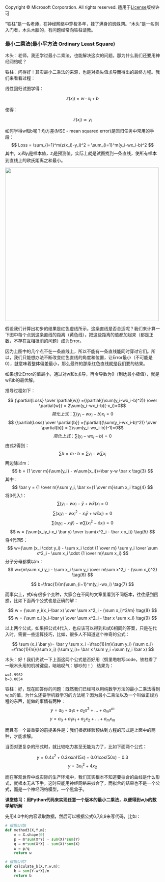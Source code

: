 Copyright © Microsoft Corporation. All rights reserved.
  适用于[License](https://github.com/Microsoft/ai-edu/blob/master/LICENSE.md)版权许可

“铁柱”是一名老师，在神经网络中穿梭多年，挂了满身的蜘蛛网。“木头”是一名刚入门者，木头木脑的，有问题经常向铁柱请教。

### 最小二乘法(最小平方法 Ordinary Least Square)

木头：老师，我还学过最小二乘法，也能解决这次的问题。那为什么我们还要用神经网络呢？

铁柱：问得好！其实最小二乘法的来源，也是对损失值求导而得出的最终方程。我们来看看过程：

线性回归试图学得：

$$z(x_i)=w \cdot x_i+b$$

使得：

$$z(x_i) \simeq y_i$$

如何学得w和b呢？均方差(MSE - mean squared error)是回归任务中常用的手段：
$$
Loss = \sum_{i=1}^m(z(x_i)-y_i)^2 = \sum_{i=1}^m(y_i-wx_i-b)^2
$$
其中，$x_i和y_i$是样本值，$z_i$是预测值。实际上就是试图找到一条直线，使所有样本到直线上的欧氏距离之和最小。

<img src=".\Images\4\mse.png" width="500">  

假设我们计算出初步的结果是红色虚线所示，这条直线是否合适呢？我们来计算一下图中每个点到这条直线的距离（黄色线），把这些距离的值都加起来（都是正数，不存在互相抵消的问题）成为Error。

因为上图中的几个点不在一条直线上，所以不能有一条直线能同时穿过它们。所以，我们只能想办法不断改变红色直线的角度和位置，让Error最小（不可能是0），就意味着整体偏差最小，那么最终的那条红色直线就是我们要的结果。

如果想让Error的值最小，通过对w和b求导，再令导数为0（到达最小极值），就是w和b的最优解。

推导过程如下：

$$
{\partial{Loss} \over \partial{w}} ={\partial{(\sum(y_i-wx_i-b)^2)} \over \partial{w}} = 2\sum(y_i-wx_i-b)(-x_i)=0$$
$$
简化上式：\sum(y_i-wx_i-b)x_i=0 \tag{1}
$$
$$
{\partial{Loss} \over \partial{b}} ={\partial{(\sum(y_i-wx_i-b)^2)} \over \partial{b}} = 2\sum(y_i-wx_i-b)(-1)=0$$
$$
简化上式：\sum(y_i-wx_i-b)=0 \tag{2}
$$
由式2得到：
$$
\sum b = m \cdot b = \sum{y_i} - w\sum{x_i} \tag{假设有m个样本}$$
$$ 
$$
两边除以m：
$$
b = {1 \over m}(\sum{y_i} - w\sum{x_i})=\bar y-w \bar x \tag{3}
$$
其中：
$$
\bar y = {1 \over m}\sum y_i, \bar x={1 \over m}\sum x_i \tag{4}
$$
将3代入1：
$$
\sum(y_i-wx_i-\bar y + w \bar x)x_i=0 $$
$$
\sum(x_i y_i-wx^2_i-x_i \bar y + w \bar x x_i)=0 $$
$$
\sum(x_iy_i-x_i \bar y)-w\sum(x^2_i - \bar x x_i) = 0$$
$$
w = {\sum(x_iy_i-x_i \bar y) \over \sum(x^2_i - \bar x x_i)} \tag{5}
$$
将4代回5：
$$
w={\sum (x_i \cdot y_i) - \sum x_i \cdot {1 \over m} \sum y_i \over \sum x^2_i - \sum x_i \cdot {1 \over m}\sum x_i}
$$
分子分母都乘以m：
$$
w={m\sum x_i y_i - \sum x_i \sum y_i \over m\sum x^2_i - (\sum x_i)^2} \tag{6}
$$

$$
b=\frac{1}{m}\sum_{i=1}^m(y_i-wx_i) \tag{7}
$$

而事实上，式6有很多个变种，大家会在不同的文章里看到不同版本，往往感到困惑，比如下面两个公式也是正确的解：

$$
w = {\sum y_i(x_i-\bar x) \over \sum x^2_i - (\sum x_i)^2/m} \tag{8}
$$
$$
w = {\sum x_i(y_i-\bar y) \over \sum x^2_i - \bar x \sum x_i} \tag{9}
$$

以上两个公式，如果把公式4代入，也应该可以得到和式6相同的答案，只是在代入时，需要一些运算技巧，比如，很多人不知道这个神奇的公式：

$$
\sum (x_i \bar y)= \bar y \sum x_i =\frac{1}{m}(\sum y_i) (\sum x_i) =\frac{1}{m}(\sum x_i) (\sum y_i)= \bar x \sum y_i =\sum (y_i \bar x)
$$

木头：好！我们先试一下上面这两个公式是否好用（劈里啪啦写code，铁柱看了一眼木头用的机械键盘，暗暗叹气：够吵的！）
结果为：
```
w=1.9962
b=3.0054
```

铁柱：好，现在回答你的问题：既然我们已经可以用纯数学方法的最小二乘法得到w,b的值，为什么还要学机器学习的方法呢？因为最小二乘法以及一个叫做正规方程的东西，能做的事情有两种：
$$y=a_0+a_1x+a_2x^2+ \dots + a_mx^m \tag{一元多次方程}$$
$$y=a_0+a_1x_1+a_2x_2+ \dots + a_mx_m \tag{多元一次线性方程}$$

而且有一个最重要的前提条件是：我们根据经验预估到方程的形式是上面中的两种，才能求解。

当面对更复杂的形式时，就比较吃力甚至无能为力了，比如下面两个公式：

$$y=0.4x^2 + 0.3xsin(15x) + 0.01cos(50x)-0.3 \tag{一元二次复合三角函数}$$
$$y=3x_1^2 + 4x_2 \tag{二元二次线性}$$

而在客观世界中或实际的生产环境中，我们其实根本不知道要拟合的曲线是什么形式，就根本无从下手，这时只能用神经网络来拟合了，而拟合的结果也不是一个公式，而是一个神经网络模型，一个黑盒子。

**课堂练习：用Python代码来实现任意一个版本的最小二乘法，以便得到w,b的数学解析解**

先用4.0中的内容读取数据，然后可以根据公式6,7,8,9来写代码，比如：

```Python
# 根据公式6
def method3(X,Y,m):
    m = X.shape[0]
    p = m*sum(X*Y) - sum(X)*sum(Y)
    q = m*sum(X*X) - sum(X)*sum(X)
    w = p/q
    return w

# 根据公式7
def calculate_b(X,Y,w,m):
    b = sum(Y-w*X)/m
    return b
```


